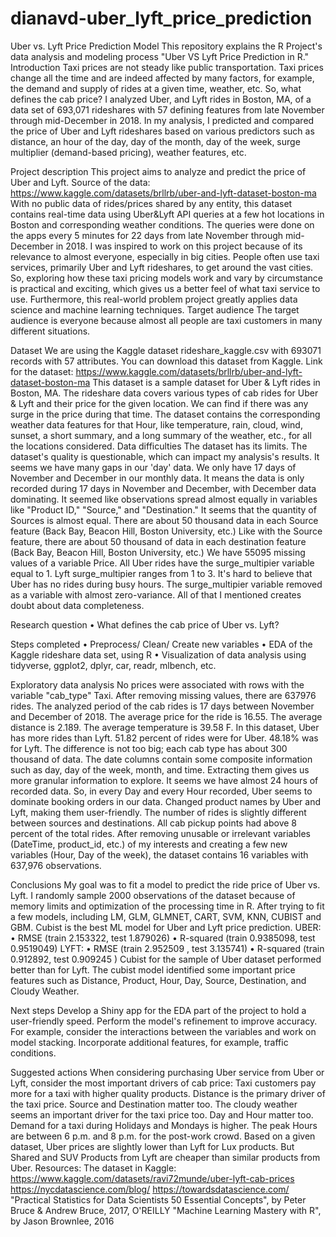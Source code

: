 # dianavd-uber_lyft_price_prediction
Uber vs. Lyft Price Prediction Model
This repository explains the R Project's data analysis and modeling process "Uber VS Lyft Price Prediction in R." 
Introduction
Taxi prices are not steady like public transportation. Taxi prices change all the time and are indeed affected by many factors, for example, the demand and supply of rides at a given time, weather, etc. So, what defines the cab price? 
I analyzed Uber, and Lyft rides in Boston, MA, of a data set of 693,071 rideshares with 57 defining features from late November through mid-December in 2018. In my analysis, I predicted and compared the price of Uber and Lyft rideshares based on various predictors such as distance, an hour of the day, day of the month, day of the week, surge multiplier (demand-based pricing), weather features, etc.

Project description
This project aims to analyze and predict the price of Uber and Lyft.
Source of the data: https://www.kaggle.com/datasets/brllrb/uber-and-lyft-dataset-boston-ma
With no public data of rides/prices shared by any entity, this dataset contains real-time data using Uber&Lyft API queries at a few hot locations in Boston and corresponding weather conditions. The queries were done on the apps every 5 minutes for 22 days from late November through mid-December in 2018. 
I was inspired to work on this project because of its relevance to almost everyone, especially in big cities. People often use taxi services, primarily Uber and Lyft rideshares, to get around the vast cities. So, exploring how these taxi pricing models work and vary by circumstance is practical and exciting, which gives us a better feel of what taxi service to use. Furthermore, this real-world problem project greatly applies data science and machine learning techniques.
Target audience
The target audience is everyone because almost all people are taxi customers in many different situations.

Dataset
We are using the Kaggle dataset rideshare_kaggle.csv with 693071 records with 57 attributes. You can download this dataset from Kaggle. 
Link for the dataset: https://www.kaggle.com/datasets/brllrb/uber-and-lyft-dataset-boston-ma
This dataset is a sample dataset for Uber & Lyft rides in Boston, MA. The rideshare data covers various types of cab rides for Uber & Lyft and their price for the given location. We can find if there was any surge in the price during that time. The dataset contains the corresponding weather data features for that Hour,  like temperature, rain, cloud, wind, sunset, a short summary, and a long summary of the weather, etc., for all the locations considered.
Data difficulties
The dataset has its limits. The dataset's quality is questionable, which can impact my analysis's results. 
It seems we have many gaps in our 'day' data. We only have 17 days of November and December in our monthly data. It means the data is only recorded during 17 days in November and December, with December data dominating. 
It seemed like observations spread almost equally in variables like "Product ID," "Source," and "Destination."
It seems that the quantity of Sources is almost equal. There are about 50 thousand data in each Source feature (Back Bay, Beacon Hill, Boston University, etc.)
Like with the Source feature, there are about 50 thousand of data in each destination feature (Back Bay, Beacon Hill, Boston University, etc.)
We have 55095 missing values of a variable Price.
All Uber rides have the surge_multipier variable equal to 1. Lyft surge_multipier ranges from 1 to 3. It's hard to believe that Uber has no rides during busy hours. The surge_multipier variable removed as a variable with almost zero-variance.
All of that I mentioned creates doubt about data completeness. 

Research question
• What defines the cab price of Uber vs. Lyft? 

Steps completed
•	Preprocess/ Clean/ Create new variables
•	EDA of the Kaggle rideshare data set, using R
•	Visualization of data analysis using tidyverse, ggplot2, dplyr, car, readr, mlbench, etc.

Exploratory data analysis 
No prices were associated with rows with the variable "cab_type" Taxi. After removing missing values, there are 637976 rides. The analyzed period of the cab rides is 17 days between November and December of 2018. The average price for the ride is 16.55. The average distance is 2.189. The average temperature is 39.58 F.
In this dataset, Uber has more rides than Lyft. 51.82 percent of rides were for Uber. 48.18% was for Lyft. The difference is not too big; each cab type has about 300 thousand of data.
The date columns contain some composite information such as day, day of the week, month, and time. Extracting them gives us more granular information to explore. 
It seems we have almost 24 hours of recorded data. So, in every Day and every Hour recorded, Uber seems to dominate booking orders in our data.
Changed product names by Uber and Lyft, making them user-friendly.
The number of rides is slightly different between sources and destinations. All cab pickup points had above 8 percent of the total rides.
After removing unusable or irrelevant variables (DateTime, product_id, etc.) of my interests and creating a few new variables (Hour, Day of the week), the dataset contains 16 variables with 637,976 observations.

Conclusions
My goal was to fit a model to predict the ride price of Uber vs. Lyft. I randomly sample 2000 observations of the dataset because of memory limits and optimization of the processing time in R. After trying to fit a few models, including LM, GLM, GLMNET, CART, SVM, KNN, CUBIST and GBM. 
Cubist is the best ML model for Uber and Lyft price prediction. 
UBER:
•	RMSE (train 2.153322, test 1.879026) 
•	R-squared (train 0.9385098, test 0.9519049) 
LYFT:
•	RMSE (train 2.952509 , test  3.135741) 
•	R-squared (train 0.912892, test 0.909245 ) 
Cubist for the sample of Uber dataset performed better than for Lyft.
The cubist model identified some important price features such as Distance, Product, Hour, Day, Source, Destination, and Cloudy Weather.

Next steps 
Develop a Shiny app for the EDA part of the project to hold a user-friendly speed. 
Perform the model's refinement to improve accuracy. For example, consider the interactions between the variables and work on model stacking.
Incorporate additional features, for example, traffic conditions.

Suggested actions
When considering purchasing Uber service from Uber or Lyft, consider the most important drivers of cab price:
Taxi customers pay more for a taxi with higher quality products. Distance is the primary driver of the taxi price. 
Source and Destination matter too. The cloudy weather seems an important driver for the taxi price too.
Day and Hour matter too. Demand for a taxi during Holidays and Mondays is higher.  The peak Hours are between 6 p.m. and 8 p.m. for the post-work crowd. 
Based on a given dataset, Uber prices are slightly lower than Lyft for Lux products. But Shared and SUV Products from Lyft are cheaper than similar products from Uber. 
Resources:
The dataset in Kaggle: https://www.kaggle.com/datasets/ravi72munde/uber-lyft-cab-prices
https://nycdatascience.com/blog/
https://towardsdatascience.com/
"Practical Statistics for Data Scientists 50 Essential Concepts", by Peter Bruce & Andrew Bruce, 2017, O'REILLY
"Machine Learning Mastery with R", by Jason Brownlee, 2016
